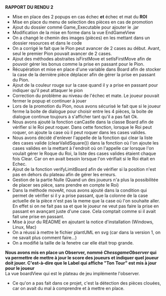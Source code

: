 **RAPPORT DU RENDU 2**

- Mise en place des 2 popups en cas échec **et** échec et mat du **ROI**
- Mise en place du menu de selection des pièces en cas de promotion
- Ajout du dossier commé Game_Executable pour ajouter le .jar
- Modification de la mise en forme dans la vue EndGameView
- On a changé le chemin des images (pièces) en les mettant dans un dossier resources et dans le code
- On a corrigé le fait que le Pion peut avancer de 2 cases au début. Avant, seul le premier Pion pouvait avancer de 2 cases.
- Ajout des méthodes abstraites isFirstMove et setIsFirstMove afin de pouvoir gérer les bonus comme la prise en passant pour le Pion.
- Récupération et mise en place d'une variable dans Board afin de stocker la case de la dernière pièce déplacer afin de gérer la prise en passant du Pion.
- Ajout de la couleur rouge sur la case quand il y a prise en passant pour indiquer qu'il peut attaquer le pion
- Correction du problème au niveau de l'échec et mate. Le joueur pouvait fermer le popup et continuer à jouer
- Lors de la promotion du Pion, nous avons sécurisé le fait que si le joueur ferme la boite de dialogue pour choisir
entre les 4 pièces, la boite de dialogue continue toujours à s'afficher tant qu'il a pas fait Ok.
- Nous avons ajouté la fonction canCastle dans la classe Board afin de vérifier si le Roi peut roquer. Dans cette fonction, lorsque le Roi peut roquer,
on ajoute la case où il peut roquer dans les cases valides.
- Nous avons décidé d'enlever l'appelle de la fonction qui clear la liste des cases valide (clearValidSquare()) dans la fonction où l'on ajoute les cases valides en la mettant à l'endroit où on l'appelle car
lorsque l'on voulait gérer le Roque du Roi, la liste des cases valides étaient chaque fois Clear. Car on en avait besoin lorsque l'on vérifiait si le Roi était en Echec.
- Ajout de la fonction verifyLimitBoard afin de vérifier si la position n'est pas en dehors du plateau afin de gérer les erreurs.
- Gestion de la partie Nulle (Quand un des joueurs n'a plus la possibilitée de placer ses pièce, sans prendre en compte le Roi)
- Dans la méthode moveAt, nous avons ajouté dans la condition qui permet de vérifier si il y a prise passant, que la colonne de la case actuelle de la pièce n'est pas la meme que la case où l'on souhaite aller. En effet
si on ne fait pas sa et que le joueur ne veut pas faire la prise en passant en avançant juste d'une case. Cela comptait comme si il avait fait une prise en passant.
- Mise à jour du README en ajoutant la notice d'installation (Windows, Linux, Mac)
- On a réussi à mettre le fichier plantUML en svg (car dans la version 1, on ne savait plus comment faire...)
- On a modifié la taille de la fenetre car elle était trop grande.

**Nous avons mis en place un Observer, nommé *ChessgameObserver* qui va permettre de mettre à jour le score des joueurs et indiquer quel joueur doit jouer. C'est-à-dire que le Label qui affiche "Ton Tour" est mis à jour pour le joueur**
<br/>
La vue boardView qui est le plateau de jeu implémente l'observer.


- Ce qu'on a pas fait dans ce projet, c'est la détection des pièces clouées, car on avait du mal à comprendre et à mettre en place.